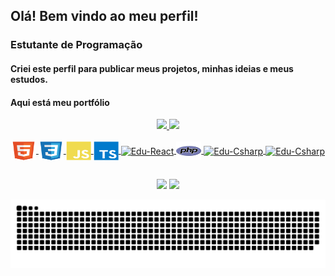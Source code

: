 ## Olá! Bem vindo ao meu perfil!
### Estutante de Programação
#### Criei este perfil para publicar meus projetos, minhas ideias e meus estudos.
#### Aqui está meu portfólio

<div align="center">
  <a href="https://github.com/carlloseduardo07">
  <img height="180em" height="190em" src="https://github-readme-stats.vercel.app/api?username=carlloseduardo07&show_icons=true&theme=dracula&include_all_commits=true&count_private=true" style="max-width: 100%;"/>
  <img height="180em" height="190em" src="https://github-readme-stats.vercel.app/api/top-langs/?username=carlloseduardo07&layout=compact&langs_count=10&theme=dracula" style="max-width: 100%;"/>
</div>
  
<div align="center" style="display: inline_block"><br>
  
  <img align="center" alt="Edu-HTML" height="30" width="40" src="https://raw.githubusercontent.com/devicons/devicon/master/icons/html5/html5-original.svg">
  <img align="center" alt="Edu-CSS" height="30" width="40" src="https://raw.githubusercontent.com/devicons/devicon/master/icons/css3/css3-original.svg">
  <img align="center" alt="Edu-Js" height="30" width="40" src="https://raw.githubusercontent.com/devicons/devicon/master/icons/javascript/javascript-plain.svg">
  <img align="center" alt="Edu-Ts" height="30" width="40" src="https://raw.githubusercontent.com/devicons/devicon/master/icons/typescript/typescript-plain.svg">
<!--   <img align="center" alt="Edu-React" height="30" width="40" src="https://raw.githubusercontent.com/devicons/devicon/master/icons/react/react-original.svg"> -->
  <img align="center" alt="Edu-React" height="30" width="40" src="https://cdn.jsdelivr.net/gh/devicons/devicon/icons/angularjs/angularjs-plain.svg" />        
<!--   <img align="center" alt="Edu-Python" height="30" width="40" src="https://raw.githubusercontent.com/devicons/devicon/master/icons/python/python-original.svg"> -->
  <img align="center" alt="Edu-Csharp" height="30" width="40" src="https://raw.githubusercontent.com/devicons/devicon/master/icons/php/php-original.svg">
  <img align="center" alt="Edu-Csharp" height="30" width="40" src="https://cdn.jsdelivr.net/gh/devicons/devicon/icons/mysql/mysql-plain.svg">  
  <img align="center" alt="Edu-Csharp" height="30" width="40" src="https://cdn.jsdelivr.net/gh/devicons/devicon/icons/git/git-plain.svg" />

##

<div align="center"> 
<!--   <a href="https://www.instagram.com/" target="_blank"><img src="https://img.shields.io/badge/-Instagram-%23E4405F?style=for-the-badge&logo=instagram&logoColor=white" target="_blank"></a> -->
  <a href="mailto:alb.eduardo7@gmail.com"><img src="https://img.shields.io/badge/Gmail-D14836?style=for-the-badge&logo=gmail&logoColor=white" target="_blank"></a>
  <a href="https://www.linkedin.com/in/carlos-eduardo-albuquerque-7906ba24b" target="_blank"><img src="https://img.shields.io/badge/-LinkedIn-%230077B5?style=for-the-badge&logo=linkedin&logoColor=white" target="_blank"></a> 
 
  ![Snake animation](https://github.com/carlloseduardo07/carlloseduardo07/blob/output/github-contribution-grid-snake.svg)
</div>
